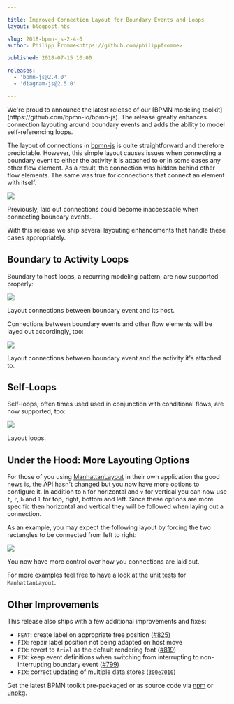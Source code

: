```yaml
---

title: Improved Connection Layout for Boundary Events and Loops
layout: blogpost.hbs

slug: 2018-bpmn-js-2-4-0
author: Philipp Fromme<https://github.com/philippfromme>

published: 2018-07-15 10:00

releases:
  - 'bpmn-js@2.4.0'
  - 'diagram-js@2.5.0'

---
```



<p class="introduction">
  We're proud to announce the latest release of our [BPMN modeling toolkit](https://github.com/bpmn-io/bpmn-js). The release greatly enhances connection layouting around boundary events and adds the ability to model self-referencing loops.
</p>

<!-- continue -->

The layout of connections in [bpmn-js](https://github.com/bpmn-io/bpmn-js) is quite straightforward and therefore predictable. However, this simple layout causes issues when connecting a boundary event to either the activity it is attached to or in some cases any other flow element. As a result, the connection was hidden behind other flow elements. The same was true for connections that connect an element with itself.

<div class="figure">
  <img src="{{ assets }}/attachments/blog/2018/010-old-layout.png">
  <p class="caption">
    Previously, laid out connections could become inaccessable when connecting boundary events.
  </p>
</div>

With this release we ship several layouting enhancements that handle these cases appropriately.


## Boundary to Activity Loops

Boundary to host loops, a recurring modeling pattern, are now supported properly:

<div class="figure">
  <img src="{{ assets }}/attachments/blog/2018/010-boundary-events-1.gif">
  <p class="caption">
    Layout connections between boundary event and its host.
  </p>
</div>

Connections between boundary events and other flow elements will be layed out accordingly, too:

<div class="figure">
  <img src="{{ assets }}/attachments/blog/2018/010-boundary-events-2.gif">
  <p class="caption">
    Layout connections between boundary event and the activity it's attached to.
  </p>
</div>


## Self-Loops

Self-loops, often times used used in conjunction with conditional flows, are now supported, too:

<div class="figure">
  <img src="{{ assets }}/attachments/blog/2018/010-loops.gif">
  <p class="caption">
    Layout loops.
  </p>
</div>


## Under the Hood: More Layouting Options

For those of you using [ManhattanLayout](https://github.com/bpmn-io/diagram-js/blob/master/lib/layout/ManhattanLayout.js) in their own application the good news is, the API hasn't changed but you now have more options to configure it. In addition to `h` for horizontal and `v` for vertical you can now use `t`, `r`, `b` and `l` for top, right, bottom and left. Since these options are more specific then horizontal and vertical they will be followed when laying out a connection.

As an example, you may expect the following layout by forcing the two rectangles to be connected from left to right:

<div class="figure">
  <img src="{{ assets }}/attachments/blog/2018/010-custom-layout.png">
  <p class="caption">
    You now have more control over how you connections are laid out.
  </p>
</div>

For more examples feel free to have a look at the [unit tests](https://github.com/bpmn-io/diagram-js/blob/master/test/spec/layout/ManhattanLayoutSpec.js) for `ManhattanLayout`.


## Other Improvements

This release also ships with a few additional improvements and fixes:

* `FEAT`: create label on appropriate free position ([#825](https://github.com/bpmn-io/bpmn-js/issues/825))
* `FIX`: repair label position not being adapted on host move
* `FIX`: revert to `Arial` as the default rendering font ([#819](https://github.com/bpmn-io/bpmn-js/issues/819))
* `FIX`: keep event definitions when switching from interrupting to non-interrupting boundary event ([#799](https://github.com/bpmn-io/bpmn-js/issues/799))
* `FIX`: correct updating of multiple data stores ([`300e7010`](https://github.com/bpmn-io/bpmn-js/commit/300e7010c4e1862394d147988dc4c4bcc09b07bc))


Get the latest BPMN toolkit pre-packaged or as source code via [npm](https://www.npmjs.com/package/bpmn-js) or [unpkg](https://unpkg.com/bpmn-js/).